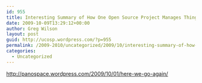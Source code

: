 ```yaml
---
id: 955
title: Interesting Summary of How One Open Source Project Manages Things
date: 2009-10-09T13:29:12+00:00
author: Greg Wilson
layout: post
guid: http://ucosp.wordpress.com/?p=955
permalink: /2009-2010/uncategorized/2009/10/interesting-summary-of-how-one-open-source-project-manages-things/
categories:
  - Uncategorized
---
```

<http://panospace.wordpress.com/2009/10/01/here-we-go-again/>